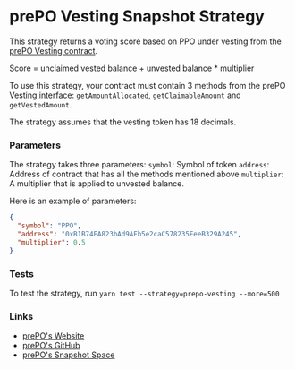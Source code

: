 # prePO Vesting Snapshot Strategy

This strategy returns a voting score based on PPO under vesting from the [prePO Vesting contract](https://github.com/prepo-io/prepo-monorepo/blob/main/apps/smart-contracts/token/contracts/vesting/Vesting.sol).

Score = unclaimed vested balance + unvested balance \* multiplier

To use this strategy, your contract must contain 3 methods from the prePO [Vesting interface](https://github.com/prepo-io/prepo-monorepo/blob/main/apps/smart-contracts/token/contracts/vesting/interfaces/IVesting.sol): `getAmountAllocated`, `getClaimableAmount` and `getVestedAmount`.

The strategy assumes that the vesting token has 18 decimals.

### Parameters

The strategy takes three parameters:
`symbol`: Symbol of token
`address`: Address of contract that has all the methods mentioned above
`multiplier`: A multiplier that is applied to unvested balance.

Here is an example of parameters:

```json
{
  "symbol": "PPO",
  "address": "0xB1B74EA823bAd9AFb5e2caC578235EeeB329A245",
  "multiplier": 0.5
}
```

### Tests

To test the strategy, run `yarn test --strategy=prepo-vesting --more=500`

### Links

- [prePO's Website](https://prepo.io/)
- [prePO's GitHub](https://github.com/prepo-io/prepo-monorepo/)
- [prePO's Snapshot Space](https://vote.prepo.io/)

